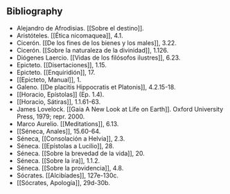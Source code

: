 ## Bibliography

- Alejandro de Afrodisias. [[Sobre el destino]].
- Aristóteles. [[Ética nicomaquea]], 4.1.
- Cicerón. [[De los fines de los bienes y los males]], 3.22.
- Cicerón. [[Sobre la naturaleza de la divinidad]], 1.126.
- Diógenes Laercio. [[Vidas de los filósofos ilustres]], 6.23.
- Epicteto. [[Disertaciones]], 1.15.
- Epicteto. [[Enquiridión]], 17.
- [[Epicteto, Manual]], 1.
- Galeno. [[De placitis Hippocratis et Platonis]], 4.2.15-18.
- [[Horacio, Epístolas]] (Ep. 1.4).
- [[Horacio, Sátiras]], 1.1.61-63.
- James Lovelock. [[Gaia A New Look at Life on Earth]]. Oxford University Press, 1979; repr. 2000.
- Marco Aurelio. [[Meditations]], 6.13.
- [[Séneca, Anales]], 15.60-64.
- Séneca, [[Consolación a Helvia]], 2.3.
- Séneca. [[Epístolas a Lucilio]], 28.
- Séneca. [[Sobre la brevedad de la vida]], 20.
- Séneca. [[Sobre la ira]], 1.1.2.
- Séneca. [[Sobre la providencia]], 4.8.
- Sócrates. [[Alcibíades]], 127e-130c.
- [[Sócrates, Apología]], 29d-30b.
